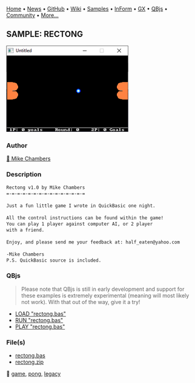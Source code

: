 [Home](https://qb64.com) • [News](../../news.md) • [GitHub](https://github.com/QB64Official/qb64) • [Wiki](https://github.com/QB64Official/qb64/wiki) • [Samples](../../samples.md) • [InForm](../../inform.md) • [GX](../../gx.md) • [QBjs](../../qbjs.md) • [Community](../../community.md) • [More...](../../more.md)

## SAMPLE: RECTONG

![screenshot.png](img/screenshot.png)

### Author

[🐝 Mike Chambers](../mike-chambers.md) 

### Description

```text
Rectong v1.0 by Mike Chambers
=-=-=-=-=-=-=-=-=-=-=-=-=-=-=

Just a fun little game I wrote in QuickBasic one night.

All the control instructions can be found within the game!
You can play 1 player against computer AI, or 2 player
with a friend.

Enjoy, and please send me your feedback at: half_eaten@yahoo.com

-Mike Chambers
P.S. QuickBasic source is included.
```

### QBjs

> Please note that QBjs is still in early development and support for these examples is extremely experimental (meaning will most likely not work). With that out of the way, give it a try!

* [LOAD "rectong.bas"](https://v6p9d9t4.ssl.hwcdn.net/html/6029471/index.html?src=https://qb64.com/samples/rectong/src/rectong.bas)
* [RUN "rectong.bas"](https://v6p9d9t4.ssl.hwcdn.net/html/6029471/index.html?mode=auto&src=https://qb64.com/samples/rectong/src/rectong.bas)
* [PLAY "rectong.bas"](https://v6p9d9t4.ssl.hwcdn.net/html/6029471/index.html?mode=play&src=https://qb64.com/samples/rectong/src/rectong.bas)

### File(s)

* [rectong.bas](src/rectong.bas)
* [rectong.zip](src/rectong.zip)

🔗 [game](../game.md), [pong](../pong.md), [legacy](../legacy.md)
